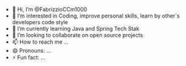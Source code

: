 - 👋 Hi, I’m @FabrizzioCCm1000
- 👀 I’m interested in Coding, improve personal skills, learn by other´s developers code style
- 🌱 I’m currently learning Java and Spring Tech Stak 
- 💞️ I’m looking to collaborate on open source projects
- 📫 How to reach me ...
- 😄 Pronouns: ...
- ⚡ Fun fact: ...

<!---
FabrizzioCCm1000/FabrizzioCCm1000 is a ✨ special ✨ repository because its `README.md` (this file) appears on your GitHub profile.
You can click the Preview link to take a look at your changes.
--->
